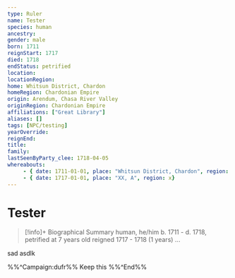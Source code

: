 ```yaml
---
type: Ruler
name: Tester
species: human
ancestry:
gender: male
born: 1711
reignStart: 1717
died: 1718
endStatus: petrified
location: 
locationRegion:
home: Whitsun District, Chardon
homeRegion: Chardonian Empire
origin: Arendum, Chasa River Valley
originRegion: Chardonian Empire
affiliations: ["Great Library"]
aliases: []
tags: [NPC/testing]
yearOverride: 
reignEnd:
title:
family:
lastSeenByParty_clee: 1718-04-05
whereabouts:
     - { date: 1711-01-01, place: "Whitsun District, Chardon", region: Chardonian Empire}
     - { date: 1717-01-01, place: "XX, A", region: x}
---
```

# Tester
>[!info]+ Biographical Summary
>human, he/him
>b. 1711 - d. 1718, petrified at 7 years old
>reigned 1717 - 1718 (1 years)
...

sad asdlk

%%^Campaign:dufr%% Keep this %%^End%%

